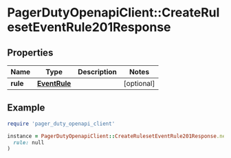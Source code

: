 # PagerDutyOpenapiClient::CreateRulesetEventRule201Response

## Properties

| Name | Type | Description | Notes |
| ---- | ---- | ----------- | ----- |
| **rule** | [**EventRule**](EventRule.md) |  | [optional] |

## Example

```ruby
require 'pager_duty_openapi_client'

instance = PagerDutyOpenapiClient::CreateRulesetEventRule201Response.new(
  rule: null
)
```

